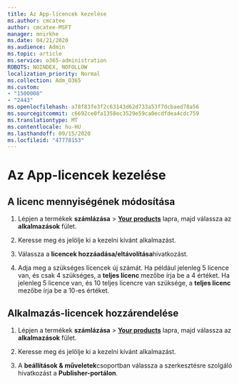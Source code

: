 ```yaml
---
title: Az App-licencek kezelése
ms.author: cmcatee
author: cmcatee-MSFT
manager: mnirkhe
ms.date: 04/21/2020
ms.audience: Admin
ms.topic: article
ms.service: o365-administration
ROBOTS: NOINDEX, NOFOLLOW
localization_priority: Normal
ms.collection: Adm_O365
ms.custom:
- "1500008"
- "2443"
ms.openlocfilehash: a78f83fe3f2c63143d62d733a53f7dcbaed78a56
ms.sourcegitcommit: c6692ce0fa1358ec3529e59ca0ecdfdea4cdc759
ms.translationtype: MT
ms.contentlocale: hu-HU
ms.lasthandoff: 09/15/2020
ms.locfileid: "47778153"
---
```

# <a name="manage-app-licenses"></a>Az App-licencek kezelése

## <a name="to-change-license-quantity"></a>A licenc mennyiségének módosítása

1. Lépjen a termékek **számlázása**  >  **[Your products](https://go.microsoft.com/fwlink/p/?linkid=842054)** lapra, majd válassza az **alkalmazások** fület.

2. Keresse meg és jelölje ki a kezelni kívánt alkalmazást.  

3. Válassza a **licencek hozzáadása/eltávolítása**hivatkozást.

4. Adja meg a szükséges licencek új számát. Ha például jelenleg 5 licence van, és csak 4 szükséges, a **teljes licenc** mezőbe írja be a 4 értéket. Ha jelenleg 5 licence van, és 10 teljes licencre van szüksége, a **teljes licenc** mezőbe írja be a 10-es értéket.

## <a name="to-assign-app-licenses"></a>Alkalmazás-licencek hozzárendelése

1. Lépjen a termékek **számlázása**  >  **[Your products](https://go.microsoft.com/fwlink/p/?linkid=842054)** lapra, majd válassza az **alkalmazások** fület.

2. Keresse meg és jelölje ki a kezelni kívánt alkalmazást.  

3. A **beállítások & műveletek**csoportban válassza a szerkesztésre szolgáló hivatkozást a **Publisher-portálon**.